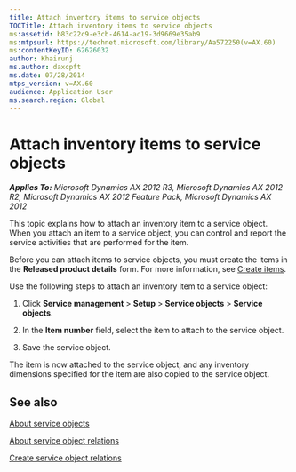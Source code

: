 ```yaml
---
title: Attach inventory items to service objects
TOCTitle: Attach inventory items to service objects
ms:assetid: b83c22c9-e3cb-4614-ac19-3d9669e35ab9
ms:mtpsurl: https://technet.microsoft.com/library/Aa572250(v=AX.60)
ms:contentKeyID: 62626032
author: Khairunj
ms.author: daxcpft
ms.date: 07/28/2014
mtps_version: v=AX.60
audience: Application User
ms.search.region: Global
---
```


# Attach inventory items to service objects 


_**Applies To:** Microsoft Dynamics AX 2012 R3, Microsoft Dynamics AX 2012 R2, Microsoft Dynamics AX 2012 Feature Pack, Microsoft Dynamics AX 2012_

This topic explains how to attach an inventory item to a service object. When you attach an item to a service object, you can control and report the service activities that are performed for the item.

Before you can attach items to service objects, you must create the items in the **Released product details** form. For more information, see [Create items](create-items.md).

Use the following steps to attach an inventory item to a service object:

1.  Click **Service management** \> **Setup** \> **Service objects** \> **Service objects**.

2.  In the **Item number** field, select the item to attach to the service object.

3.  Save the service object.

The item is now attached to the service object, and any inventory dimensions specified for the item are also copied to the service object.

## See also

[About service objects](about-service-objects.md)

[About service object relations](about-service-object-relations.md)

[Create service object relations](create-service-object-relations.md)

  


